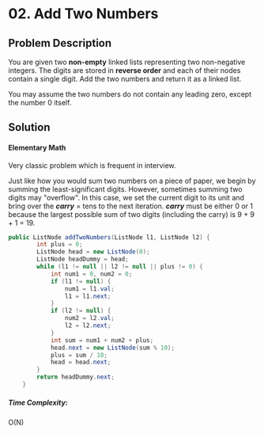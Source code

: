 # 02. Add Two Numbers

## Problem Description

You are given two **non-empty** linked lists representing two non-negative integers. The digits are stored in **reverse order** and each of their nodes contain a single digit. Add the two numbers and return it as a linked list.

You may assume the two numbers do not contain any leading zero, except the number 0 itself.

## Solution

#### Elementary Math

Very classic problem which is frequent in interview.

Just like how you would sum two numbers on a piece of paper, we begin by summing the least-significant digits. However, sometimes summing two digits may "overflow". In this case, we set the current digit to its unit and bring over the ***carry*** = tens to the next iteration. ***carry*** must be either 0 or 1 because the largest possible sum of two digits (including the carry) is 9 + 9 + 1 = 19.

```java
public ListNode addTwoNumbers(ListNode l1, ListNode l2) {
        int plus = 0;
        ListNode head = new ListNode(0);
        ListNode headDummy = head;
        while (l1 != null || l2 != null || plus != 0) {
            int num1 = 0, num2 = 0;
            if (l1 != null) {
                num1 = l1.val;
                l1 = l1.next;
            }
            if (l2 != null) {
                num2 = l2.val;
                l2 = l2.next;
            }
            int sum = num1 + num2 + plus;
            head.next = new ListNode(sum % 10);
            plus = sum / 10;
            head = head.next;
        }
        return headDummy.next;
    }
```

##### Time Complexity:

O(N)